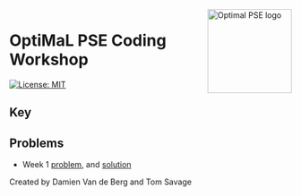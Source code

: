 <a href="https://www.imperial.ac.uk/optimisation-and-machine-learning-for-process-engineering/about-us/">
<img src="https://avatars.githubusercontent.com/u/81195336?s=200&v=4" alt="Optimal PSE logo" title="OptimalPSE" align="right" height="150" />
</a>

# OptiMaL PSE Coding Workshop
[![License: MIT](https://img.shields.io/badge/License-MIT-yellow.svg)](https://opensource.org/licenses/MIT) 
## Key

## Problems
 - Week 1 [problem](week_1/description.md), and [solution](week_1/solution.md)


Created by Damien Van de Berg and Tom Savage 